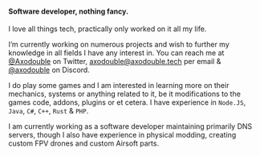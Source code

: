 #### Software developer, nothing fancy.
I love all things tech, practically only worked on it all my life.

I’m currently working on numerous projects and wish to further my knowledge in all fields I have any interest in.
You can reach me at [@Axodouble](https://twitter.com/axodouble) on Twitter, [axodouble@axodouble.tech](mailto:axodouble@axodouble.tech) per email & [@axodouble](https://discord.com) on Discord.

I do play some games and I am interested in learning more on their mechanics, systems or anything related to it, be it modifications to the games code, addons, plugins or et cetera. 
I have experience in `Node.JS`, `Java`, `C#`, `C++`, `Rust` & `PHP`.

I am currently working as a software developer maintaining primarily DNS servers, though I also have experience in physical modding, creating custom FPV drones and custom Airsoft parts.
